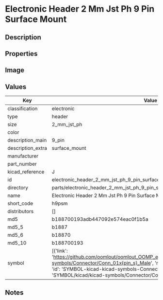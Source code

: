 # Electronic Header 2 Mm Jst Ph 9 Pin Surface Mount

## Description

## Properties


## Image


## Values

| Key | Value |
| --- | --- |
| classification | electronic |
| type | header |
| size | 2_mm_jst_ph |
| color |  |
| description_main | 9_pin |
| description_extra | surface_mount |
| manufacturer |  |
| part_number |  |
| kicad_reference | J |
| id | electronic_header_2_mm_jst_ph_9_pin_surface_mount |
| directory | parts/electronic_header_2_mm_jst_ph_9_pin_surface_mount |
| name | Electronic Header 2 Mm Jst Ph 9 Pin Surface Mount |
| short_code | h9psm |
| distributors | [] |
| md5 | b188700193adb447092e574eac0f1b5a |
| md5_5 | b1887 |
| md5_6 | b18870 |
| md5_10 | b188700193 |
| symbol | [{'link': 'https://github.com/oomlout/oomlout_OOMP_eda_V2/tree/main/SYMBOL/kicad/kicad-symbols/Connector/Conn_01x{pin_s}_Male', 'name': 'Connector : Conn_01x09_Male', 'id': 'SYMBOL-kicad-kicad-symbols-Connector-Conn_01x09_Male', 'directory': 'SYMBOL/kicad/kicad-symbols/Connector/Conn_01x09_Male/'}] |

## Notes

